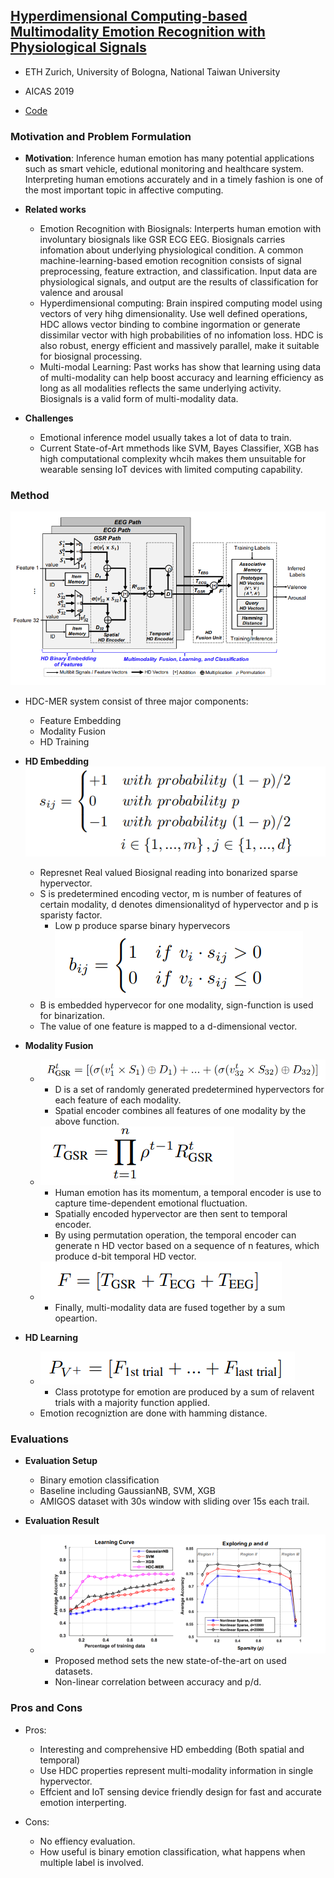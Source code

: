 ## [Hyperdimensional Computing-based Multimodality Emotion Recognition with Physiological Signals](https://ieeexplore.ieee.org/document/8771622)

* ETH Zurich, University of Bologna, National Taiwan University

* AICAS 2019

* [Code](https://github.com/enjui/HDC-MER)


### Motivation and Problem Formulation

* **Motivation**: Inference human emotion has many potential applications such as smart vehicle, edutional monitoring and healthcare system. Interpreting human emotions accurately and in a timely fashion is one of the most important topic in affective computing.

* **Related works**
  * Emotion Recognition with Biosignals: Interperts human emotion with involuntary biosignals like GSR ECG EEG. Biosignals carries infomation about underlying physiological condition. A common machine-learning-based emotion recognition consists of signal preprocessing, feature extraction, and classification. Input data are physiological signals, and output are the results of classification for valence and arousal
  * Hyperdimensional computing: Brain inspired computing model using vectors of very hihg dimensionality. Use well defined operations, HDC allows vector binding to combine ingormation or generate dissimilar vector with high probabilities of no infomation loss. HDC is also robust, energy efficient and massively parallel, make it suitable for biosignal processing. 
  * Multi-modal Learning: Past works has show that learning using data of multi-modality can help  boost accuracy and learning efficiency as long as all modalities reflects the same underlying activity. Biosignals is a valid form of multi-modality data.

* **Challenges**
  * Emotional inference model usually takes a lot of data to train.
  * Current State-of-Art mmethods like SVM, Bayes Classifier, XGB has high computational complexity whcih makes them unsuitable for wearable sensing IoT devices with limited computing capability.

### Method
![HDC-MER-Design](./HDC-MER-Design.PNG)
* HDC-MER system consist of three major components:
  * Feature Embedding
  * Modality Fusion
  * HD Training

* **HD Embedding**
  ![Embedding1](./Embedding1.PNG)
  * Represnet Real valued Biosignal reading into bonarized sparse hypervector.
  * S is predetermined encoding vector, m is number of features of certain modality, d denotes dimensionalityd of hypervector and p is sparisty factor.
    * Low p produce sparse binary hypervecors
      ![Embedding2](./Embedding2.PNG)
  * B is embedded hypervecor for one modality, sign-function is used for binarization.
  * The value of one feature is mapped to a d-dimensional vector.

* **Modality Fusion**
  * ![spatial_encoder](./spatial_encoder.PNG)
    * D is a set of randomly generated predetermined hypervectors for each feature of each modality.
    * Spatial encoder combines all features of one modality by the above function.
  * ![temporal_encoder](./temporal_encoder.PNG)
    * Human emotion has its momentum, a temporal encoder is use to capture time-dependent emotional fluctuation.
    * Spatially encoded hypervector are then sent to temporal encoder.
    * By using permutation operation, the temporal encoder can generate n HD vector based on a sequence of n features, which produce d-bit temporal HD vector.
  * ![Modality_Fusion](./Modality_Fusion.PNG)
    * Finally, multi-modality data are fused together by a sum opeartion.

* **HD Learning**
  * ![Class_Prototype](./Class_Prototype.PNG)
    * Class prototype for emotion are produced by a sum of relavent trials with a majority function applied.
  * Emotion recogniztion are done with hamming distance.


### Evaluations

* **Evaluation Setup**
    * Binary emotion classification
    * Baseline including GaussianNB, SVM, XGB
    * AMIGOS dataset with 30s window with sliding over 15s each trail.
    
* **Evaluation Result**
  * ![result](./Result.PNG)
    * Proposed method sets the new state-of-the-art on used datasets.
    * Non-linear correlation between accuracy and p/d.


### Pros and Cons

* Pros:
    * Interesting and comprehensive HD embedding (Both spatial and temporal)
    * Use HDC properties represent multi-modality information in single hypervector.
    * Effcient and IoT sensing device friendly design for fast and accurate emotion interperting.

* Cons:
    * No effiency evaluation.
    * How useful is binary emotion classification, what happens when multiple label is involved.
